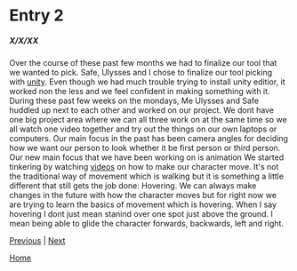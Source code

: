 # Entry 2
##### X/X/XX

Over the course of these past few months we had to finalize our tool that we wanted to pick. Safe, Ulysses and I chose to finalize our tool picking with [unity](https://unity.com/). Even though we had much trouble trying to install unity editior, it worked non the less and we feel confident in making something with it. During these past few weeks on the mondays, Me Ulysses and Safe huddled up next to each other and worked on our project. We dont have one big project area where we can all three work on at the same time so we all watch one video together and try out the things on our own laptops or computers. Our main focus in the past has been camera angles for deciding how we want our person to look whether it be first person or third person. Our new main focus that we have been working on is animation We started tinkering by watching [videos](https://www.youtube.com/watch?v=qQLvcS9FxnY) on how to make our character move. It's not the traditional way of movement which is walking but it is something a little different that still gets the job done: Hovering. We can always make changes in the future with how the character moves but for right now we are trying to learn the basics of movement which is hovering. When I say hovering I dont just mean stanind over one spot just above the ground. I mean being able to glide the character forwards, backwards, left and right. 

[Previous](entry01.md) | [Next](entry03.md)

[Home](../README.md)
